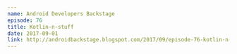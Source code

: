 ```yaml
---
name: Android Developers Backstage
episode: 76
title: Kotlin-n-stuff
date: 2017-09-01
link: http://androidbackstage.blogspot.com/2017/09/episode-76-kotlin-n-stuff.html
---
```

